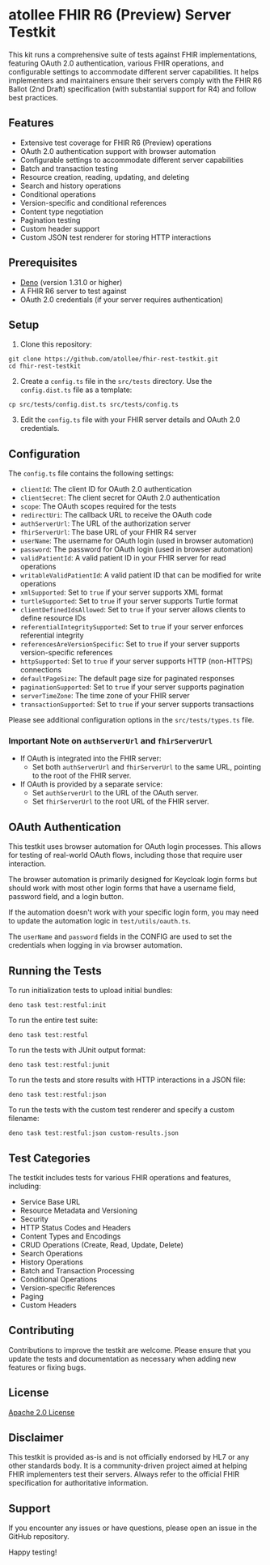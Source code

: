 # atollee FHIR R6 (Preview) Server Testkit

This kit runs a comprehensive suite of tests against FHIR implementations, featuring OAuth 2.0 authentication, various FHIR operations, and configurable settings to accommodate different server capabilities. It helps implementers and maintainers ensure their servers comply with the FHIR R6 Ballot (2nd Draft) specification (with substantial support for R4) and follow best practices.

## Features

- Extensive test coverage for FHIR R6 (Preview) operations
- OAuth 2.0 authentication support with browser automation
- Configurable settings to accommodate different server capabilities
- Batch and transaction testing
- Resource creation, reading, updating, and deleting
- Search and history operations
- Conditional operations
- Version-specific and conditional references
- Content type negotiation
- Pagination testing
- Custom header support
- Custom JSON test renderer for storing HTTP interactions

## Prerequisites

- [Deno](https://deno.land/) (version 1.31.0 or higher)
- A FHIR R6 server to test against
- OAuth 2.0 credentials (if your server requires authentication)

## Setup

1. Clone this repository:
```
git clone https://github.com/atollee/fhir-rest-testkit.git
cd fhir-rest-testkit
```

2. Create a `config.ts` file in the `src/tests` directory. Use the `config.dist.ts` file as a template:
```
cp src/tests/config.dist.ts src/tests/config.ts
```

3. Edit the `config.ts` file with your FHIR server details and OAuth 2.0 credentials.

## Configuration

The `config.ts` file contains the following settings:

- `clientId`: The client ID for OAuth 2.0 authentication
- `clientSecret`: The client secret for OAuth 2.0 authentication
- `scope`: The OAuth scopes required for the tests
- `redirectUri`: The callback URL to receive the OAuth code
- `authServerUrl`: The URL of the authorization server
- `fhirServerUrl`: The base URL of your FHIR R4 server
- `userName`: The username for OAuth login (used in browser automation)
- `password`: The password for OAuth login (used in browser automation)
- `validPatientId`: A valid patient ID in your FHIR server for read operations
- `writableValidPatientId`: A valid patient ID that can be modified for write operations
- `xmlSupported`: Set to `true` if your server supports XML format
- `turtleSupported`: Set to `true` if your server supports Turtle format
- `clientDefinedIdsAllowed`: Set to `true` if your server allows clients to define resource IDs
- `referentialIntegritySupported`: Set to `true` if your server enforces referential integrity
- `referencesAreVersionSpecific`: Set to `true` if your server supports version-specific references
- `httpSupported`: Set to `true` if your server supports HTTP (non-HTTPS) connections
- `defaultPageSize`: The default page size for paginated responses
- `paginationSupported`: Set to `true` if your server supports pagination
- `serverTimeZone`: The time zone of your FHIR server
- `transactionSupported`: Set to `true` if your server supports transactions

Please see additional configuration options in the `src/tests/types.ts` file.

### Important Note on `authServerUrl` and `fhirServerUrl`

- If OAuth is integrated into the FHIR server:
  - Set both `authServerUrl` and `fhirServerUrl` to the same URL, pointing to the root of the FHIR server.
- If OAuth is provided by a separate service:
  - Set `authServerUrl` to the URL of the OAuth server.
  - Set `fhirServerUrl` to the root URL of the FHIR server.

## OAuth Authentication

This testkit uses browser automation for OAuth login processes. This allows for testing of real-world OAuth flows, including those that require user interaction.

The browser automation is primarily designed for Keycloak login forms but should work with most other login forms that have a username field, password field, and a login button. 

If the automation doesn't work with your specific login form, you may need to update the automation logic in `test/utils/oauth.ts`.

The `userName` and `password` fields in the CONFIG are used to set the credentials when logging in via browser automation.

## Running the Tests


To run initialization tests to upload initial bundles:
```
deno task test:restful:init
```

To run the entire test suite:

```
deno task test:restful
```

To run the tests with JUnit output format:
```
deno task test:restful:junit
```

To run the tests and store results with HTTP interactions in a JSON file:
```
deno task test:restful:json
```

To run the tests with the custom test renderer and specify a custom filename:
```
deno task test:restful:json custom-results.json
```

## Test Categories

The testkit includes tests for various FHIR operations and features, including:

- Service Base URL
- Resource Metadata and Versioning
- Security
- HTTP Status Codes and Headers
- Content Types and Encodings
- CRUD Operations (Create, Read, Update, Delete)
- Search Operations
- History Operations
- Batch and Transaction Processing
- Conditional Operations
- Version-specific References
- Paging
- Custom Headers

## Contributing

Contributions to improve the testkit are welcome. Please ensure that you update the tests and documentation as necessary when adding new features or fixing bugs.

## License

[Apache 2.0 License](LICENSE)

## Disclaimer

This testkit is provided as-is and is not officially endorsed by HL7 or any other standards body. It is a community-driven project aimed at helping FHIR implementers test their servers. Always refer to the official FHIR specification for authoritative information.

## Support

If you encounter any issues or have questions, please open an issue in the GitHub repository.

Happy testing!
